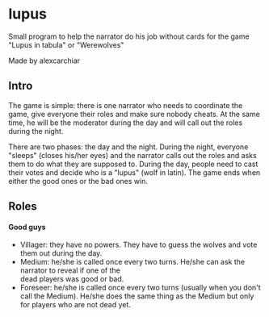 # lupus
Small program to help the narrator do his job without cards for the game "Lupus in tabula" or "Werewolves"

Made by alexcarchiar

## Intro
The game is simple: there is one narrator who needs to coordinate the game, give everyone their roles and make
sure nobody cheats. At the same time, he will be the moderator during the day and will call out the roles during
the night.

There are two phases: the day and the night. During the night, everyone "sleeps" (closes his/her eyes) and the
narrator calls out the roles and asks them to do what they are supposed to. During the day, people need to cast
their votes and decide who is a "lupus" (wolf in latin). The game ends when either the good ones or the bad ones win.

## Roles

#### Good guys
- Villager: they have no powers. They have to guess the wolves and vote them out during the day.
- Medium: he/she is called once every two turns. He/she can ask the narrator to reveal if one of the  
  dead players was good or bad.
- Foreseer: he/she is called once every two turns (usually when you don't call the Medium). He/she does
  the same thing as the Medium but only for players who are not dead yet.
 
